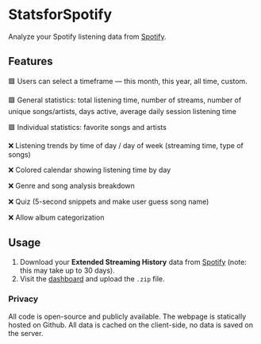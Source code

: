 # StatsforSpotify

Analyze your Spotify listening data from [Spotify](https://www.spotify.com/us/account/privacy/).

## Features

🟩 Users can select a timeframe — this month, this year, all time, custom.

🟩 General statistics: total listening time, number of streams, number of unique songs/artists, days active, average
daily session listening
time

🟩 Individual statistics: favorite songs and artists

❌ Listening trends by time of day / day of week (streaming time, type of songs)

❌ Colored calendar showing listening time by day

❌ Genre and song analysis breakdown

❌ Quiz (5-second snippets and make user guess song name)

❌ Allow album categorization

## Usage

1. Download your **Extended Streaming History** data from [Spotify](https://www.spotify.com/us/account/privacy/) (note:
   this may take up to 30 days).
2. Visit the [dashboard](https://chjus.github.io/StatsforSpotify/) and upload the `.zip` file.

### Privacy

All code is open-source and publicly available. The webpage is statically hosted on Github. All data is cached on the
client-side,
no data is saved on the server. 